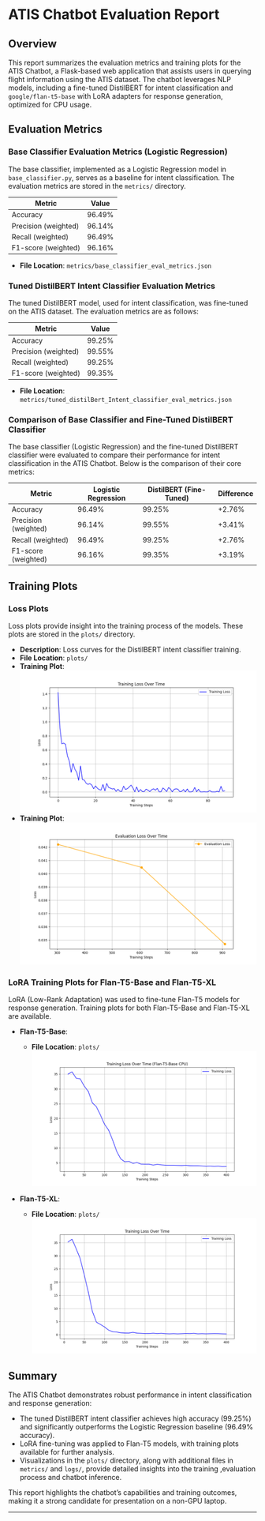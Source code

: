 # ATIS Chatbot Evaluation Report

## Overview

This report summarizes the evaluation metrics and training plots for the ATIS Chatbot, a Flask-based web application that assists users in querying flight information using the ATIS dataset. The chatbot leverages NLP models, including a fine-tuned DistilBERT for intent classification and `google/flan-t5-base` with LoRA adapters for response generation, optimized for CPU usage.

## Evaluation Metrics

### Base Classifier Evaluation Metrics (Logistic Regression)
The base classifier, implemented as a Logistic Regression model in `base_classifier.py`, serves as a baseline for intent classification. The evaluation metrics are stored in the `metrics/` directory.

| Metric             | Value   |
|--------------------|---------|
| Accuracy           | 96.49%  |
| Precision (weighted) | 96.14%  |
| Recall (weighted)  | 96.49%  |
| F1-score (weighted)| 96.16%  |

- **File Location**: `metrics/base_classifier_eval_metrics.json`

### Tuned DistilBERT Intent Classifier Evaluation Metrics
The tuned DistilBERT model, used for intent classification, was fine-tuned on the ATIS dataset. The evaluation metrics are as follows:

| Metric             | Value     |
|--------------------|-----------|
| Accuracy           | 99.25%    |
| Precision (weighted) | 99.55%  |
| Recall (weighted)  | 99.25%    |
| F1-score (weighted)| 99.35%    |

- **File Location**: `metrics/tuned_distilBert_Intent_classifier_eval_metrics.json`

### Comparison of Base Classifier and Fine-Tuned DistilBERT Classifier
The base classifier (Logistic Regression) and the fine-tuned DistilBERT classifier were evaluated to compare their performance for intent classification in the ATIS Chatbot. Below is the comparison of their core metrics:

| Metric             | Logistic Regression | DistilBERT (Fine-Tuned) | Difference |
|--------------------|---------------------|-------------------------|------------|
| Accuracy           | 96.49%              | 99.25%                  | +2.76%     |
| Precision (weighted) | 96.14%            | 99.55%                  | +3.41%     |
| Recall (weighted)  | 96.49%              | 99.25%                  | +2.76%     |
| F1-score (weighted)| 96.16%              | 99.35%                  | +3.19%     |

## Training Plots

### Loss Plots
Loss plots provide insight into the training process of the models. These plots are stored in the `plots/` directory.

- **Description**: Loss curves for the DistilBERT intent classifier training.
- **File Location**: `plots/`
- **Training Plot**:
  ![DistilBERT Train](plots/training_loss_plot.png) 
- **Training Plot**:
  ![DistilBERT Eval](plots/eval_loss_plot.png) 

### LoRA Training Plots for Flan-T5-Base and Flan-T5-XL
LoRA (Low-Rank Adaptation) was used to fine-tune Flan-T5 models for response generation. Training plots for both Flan-T5-Base and Flan-T5-XL are available.

- **Flan-T5-Base**:
  - **File Location**: `plots/`
  ![Lors_flan_base](plots/lora_training_loss_plot_cpu.png) 

- **Flan-T5-XL**:
  - **File Location**: `plots/`
  ![Lors_flan_XL](plots/lora_training_loss_plot.png)



## Summary
The ATIS Chatbot demonstrates robust performance in intent classification and response generation:
- The tuned DistilBERT intent classifier achieves high accuracy (99.25%) and significantly outperforms the Logistic Regression baseline (96.49% accuracy).
- LoRA fine-tuning was applied to Flan-T5 models, with training plots available for further analysis.
- Visualizations in the `plots/` directory, along with additional files in `metrics/` and `logs/`, provide detailed insights into the training ,evaluation process and chatbot inference.

This report highlights the chatbot’s capabilities and training outcomes, making it a strong candidate for presentation on a non-GPU laptop.

---

